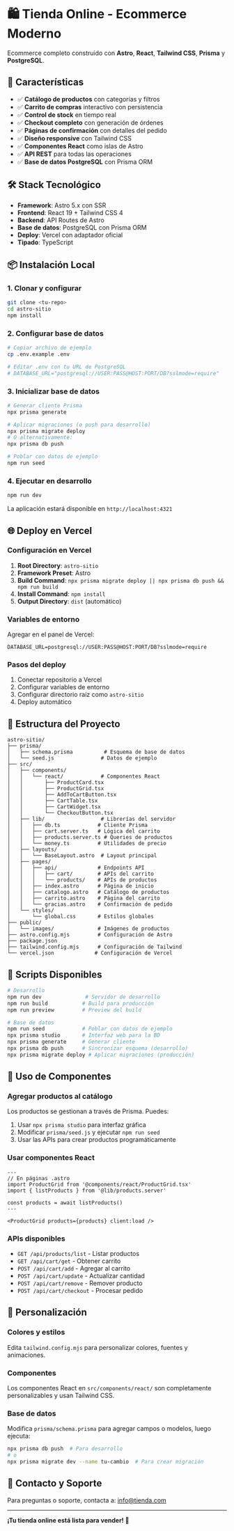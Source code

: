 # 🛍️ Tienda Online - Ecommerce Moderno

Ecommerce completo construido con **Astro**, **React**, **Tailwind CSS**, **Prisma** y **PostgreSQL**.

## 🚀 Características

- ✅ **Catálogo de productos** con categorías y filtros
- ✅ **Carrito de compras** interactivo con persistencia
- ✅ **Control de stock** en tiempo real
- ✅ **Checkout completo** con generación de órdenes
- ✅ **Páginas de confirmación** con detalles del pedido
- ✅ **Diseño responsive** con Tailwind CSS
- ✅ **Componentes React** como islas de Astro
- ✅ **API REST** para todas las operaciones
- ✅ **Base de datos PostgreSQL** con Prisma ORM

## 🛠️ Stack Tecnológico

- **Framework**: Astro 5.x con SSR
- **Frontend**: React 19 + Tailwind CSS 4
- **Backend**: API Routes de Astro
- **Base de datos**: PostgreSQL con Prisma ORM
- **Deploy**: Vercel con adaptador oficial
- **Tipado**: TypeScript

## 📦 Instalación Local

### 1. Clonar y configurar

```bash
git clone <tu-repo>
cd astro-sitio
npm install
```

### 2. Configurar base de datos

```bash
# Copiar archivo de ejemplo
cp .env.example .env

# Editar .env con tu URL de PostgreSQL
# DATABASE_URL="postgresql://USER:PASS@HOST:PORT/DB?sslmode=require"
```

### 3. Inicializar base de datos

```bash
# Generar cliente Prisma
npx prisma generate

# Aplicar migraciones (o push para desarrollo)
npx prisma migrate deploy
# O alternativamente:
npx prisma db push

# Poblar con datos de ejemplo
npm run seed
```

### 4. Ejecutar en desarrollo

```bash
npm run dev
```

La aplicación estará disponible en `http://localhost:4321`

## 🌐 Deploy en Vercel

### Configuración en Vercel

1. **Root Directory**: `astro-sitio`
2. **Framework Preset**: Astro
3. **Build Command**: `npx prisma migrate deploy || npx prisma db push && npm run build`
4. **Install Command**: `npm install`
5. **Output Directory**: `dist` (automático)

### Variables de entorno

Agregar en el panel de Vercel:

```
DATABASE_URL=postgresql://USER:PASS@HOST:PORT/DB?sslmode=require
```

### Pasos del deploy

1. Conectar repositorio a Vercel
2. Configurar variables de entorno
3. Configurar directorio raíz como `astro-sitio`
4. Deploy automático

## 📂 Estructura del Proyecto

```
astro-sitio/
├── prisma/
│   ├── schema.prisma          # Esquema de base de datos
│   └── seed.js               # Datos de ejemplo
├── src/
│   ├── components/
│   │   └── react/            # Componentes React
│   │       ├── ProductCard.tsx
│   │       ├── ProductGrid.tsx
│   │       ├── AddToCartButton.tsx
│   │       ├── CartTable.tsx
│   │       ├── CartWidget.tsx
│   │       └── CheckoutButton.tsx
│   ├── lib/                  # Librerías del servidor
│   │   ├── db.ts            # Cliente Prisma
│   │   ├── cart.server.ts   # Lógica del carrito
│   │   ├── products.server.ts # Queries de productos
│   │   └── money.ts         # Utilidades de precio
│   ├── layouts/
│   │   └── BaseLayout.astro  # Layout principal
│   ├── pages/
│   │   ├── api/             # Endpoints API
│   │   │   ├── cart/        # APIs del carrito
│   │   │   └── products/    # APIs de productos
│   │   ├── index.astro      # Página de inicio
│   │   ├── catalogo.astro   # Catálogo de productos
│   │   ├── carrito.astro    # Página del carrito
│   │   └── gracias.astro    # Confirmación de pedido
│   └── styles/
│       └── global.css       # Estilos globales
├── public/
│   └── images/              # Imágenes de productos
├── astro.config.mjs         # Configuración de Astro
├── package.json
├── tailwind.config.mjs      # Configuración de Tailwind
└── vercel.json             # Configuración de Vercel
```

## 🔧 Scripts Disponibles

```bash
# Desarrollo
npm run dev              # Servidor de desarrollo
npm run build           # Build para producción
npm run preview         # Preview del build

# Base de datos
npm run seed            # Poblar con datos de ejemplo
npx prisma studio       # Interfaz web para la BD
npx prisma generate     # Generar cliente
npx prisma db push      # Sincronizar esquema (desarrollo)
npx prisma migrate deploy # Aplicar migraciones (producción)
```

## 🛒 Uso de Componentes

### Agregar productos al catálogo

Los productos se gestionan a través de Prisma. Puedes:

1. Usar `npx prisma studio` para interfaz gráfica
2. Modificar `prisma/seed.js` y ejecutar `npm run seed`
3. Usar las APIs para crear productos programáticamente

### Usar componentes React

```astro
---
// En páginas .astro
import ProductGrid from '@components/react/ProductGrid.tsx'
import { listProducts } from '@lib/products.server'

const products = await listProducts()
---

<ProductGrid products={products} client:load />
```

### APIs disponibles

- `GET /api/products/list` - Listar productos
- `GET /api/cart/get` - Obtener carrito
- `POST /api/cart/add` - Agregar al carrito
- `POST /api/cart/update` - Actualizar cantidad
- `POST /api/cart/remove` - Remover producto
- `POST /api/cart/checkout` - Procesar pedido

## 🎨 Personalización

### Colores y estilos

Edita `tailwind.config.mjs` para personalizar colores, fuentes y animaciones.

### Componentes

Los componentes React en `src/components/react/` son completamente personalizables y usan Tailwind CSS.

### Base de datos

Modifica `prisma/schema.prisma` para agregar campos o modelos, luego ejecuta:

```bash
npx prisma db push  # Para desarrollo
# o
npx prisma migrate dev --name tu-cambio  # Para crear migración
```

## 📧 Contacto y Soporte

Para preguntas o soporte, contacta a: info@tienda.com

---

**¡Tu tienda online está lista para vender! 🚀**
